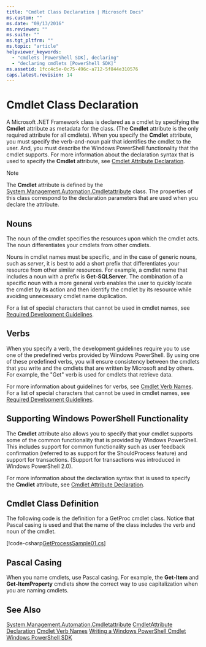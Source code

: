 ```yaml
---
title: "Cmdlet Class Declaration | Microsoft Docs"
ms.custom: ""
ms.date: "09/13/2016"
ms.reviewer: ""
ms.suite: ""
ms.tgt_pltfrm: ""
ms.topic: "article"
helpviewer_keywords:
  - "cmdlets [PowerShell SDK], declaring"
  - "declaring cmdlets [PowerShell SDK]"
ms.assetid: 1fcc4c5e-0c75-496c-a712-5f844e310576
caps.latest.revision: 14
---
```

# Cmdlet Class Declaration
A Microsoft .NET Framework class is declared as a cmdlet by specifying the **Cmdlet** attribute as metadata for the class. (The **Cmdlet** attribute is the only required attribute for all cmdlets). When you specify the **Cmdlet** attribute, you must specify the verb-and-noun pair that identifies the cmdlet to the user. And, you must describe the Windows PowerShell functionality that the cmdlet supports. For more information about the declaration syntax that is used to specify the **Cmdlet** attribute, see [Cmdlet Attribute Declaration](./cmdlet-attribute-declaration.md).

> [!NOTE]
>  The **Cmdlet** attribute is defined by the [System.Management.Automation.Cmdletattribute](/dotnet/api/System.Management.Automation.CmdletAttribute) class. The properties of this class correspond to the declaration parameters that are used when you declare the attribute.

## Nouns
 The noun of the cmdlet specifies the resources upon which the cmdlet acts. The noun differentiates your cmdlets from other cmdlets.

 Nouns in cmdlet names must be specific, and in the case of generic nouns, such as *server*, it is best to add a short prefix that differentiates your resource from other similar resources. For example, a cmdlet name that includes a noun with a prefix is **Get-SQLServer**. The combination of a specific noun with a more general verb enables the user to quickly locate the cmdlet by its action and then identify the cmdlet by its resource while avoiding unnecessary cmdlet name duplication.

 For a list of special characters that cannot be used in cmdlet names, see [Required Development Guidelines](./required-development-guidelines.md).

## Verbs
 When you specify a verb, the development guidelines require you to use one of the predefined verbs provided by Windows PowerShell. By using one of these predefined verbs, you will ensure consistency between the cmdlets that you write and the cmdlets that are written by Microsoft and by others. For example, the "Get" verb is used for cmdlets that retrieve data.

 For more information about guidelines for verbs, see [Cmdlet Verb Names](./approved-verbs-for-windows-powershell-commands.md). For a list of special characters that cannot be used in cmdlet names, see [Required Development Guidelines](./required-development-guidelines.md).

## Supporting Windows PowerShell Functionality
 The **Cmdlet** attribute also allows you to specify that your cmdlet supports some of the common functionality that is provided by Windows PowerShell. This includes support for common functionality such as user feedback confirmation (referred to as support for the ShouldProcess feature) and support for transactions. (Support for transactions was introduced in Windows PowerShell 2.0).

 For more information about the declaration syntax that is used to specify the **Cmdlet** attribute, see [Cmdlet Attribute Declaration](./cmdlet-attribute-declaration.md).

## Cmdlet Class Definition
 The following code is the definition for a GetProc cmdlet class. Notice that Pascal casing is used and that the name of the class includes the verb and noun of the cmdlet.

[!code-csharp[GetProcessSample01.cs](../../powershell-sdk-samples/SDK-2.0/csharp/GetProcessSample01/GetProcessSample01.cs#L33-L34 "GetProcessSample01.cs")]

## Pascal Casing
 When you name cmdlets, use Pascal casing. For example, the **Get-Item** and **Get-ItemProperty** cmdlets show the correct way to use capitalization when you are naming cmdlets.

## See Also
 [System.Management.Automation.Cmdletattribute](/dotnet/api/System.Management.Automation.CmdletAttribute)
 [CmdletAttribute Declaration](./cmdlet-attribute-declaration.md)
 [Cmdlet Verb Names](./approved-verbs-for-windows-powershell-commands.md)
 [Writing a Windows PowerShell Cmdlet](./writing-a-windows-powershell-cmdlet.md)
 [Windows PowerShell SDK](../windows-powershell-reference.md)
